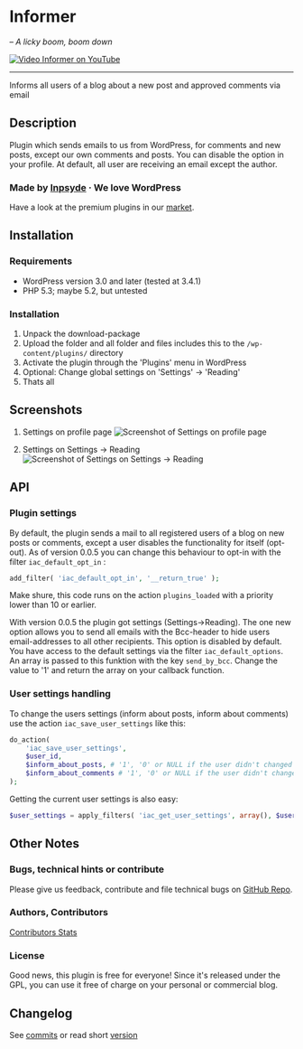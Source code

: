 # Informer

_– A licky boom, boom down_

[![Video Informer on YouTube](https://i.ytimg.com/vi/kqCI6QGVHIk/mqdefault.jpg)](https://www.youtube.com/watch?v=kqCI6QGVHIk)

---

Informs all users of a blog about a new post and approved comments via email

## Description
Plugin which sends emails to us from WordPress, for comments and new posts, except our own comments and posts. You can disable the option in your profile. At default, all user are receiving an email except the author.

### Made by [Inpsyde](http://inpsyde.com) &middot; We love WordPress
Have a look at the premium plugins in our [market](http://marketpress.com).


## Installation
### Requirements 
* WordPress version 3.0 and later (tested at 3.4.1)
* PHP 5.3; maybe 5.2, but untested

### Installation
1. Unpack the download-package
1. Upload the folder and all folder and files includes this to the `/wp-content/plugins/` directory
1. Activate the plugin through the 'Plugins' menu in WordPress
1. Optional: Change global settings on 'Settings' → 'Reading'
1. Thats all


## Screenshots
1. Settings on profile page
![Screenshot of Settings on profile page](https://raw.github.com/bueltge/Inform-about-Content/master/assets/screenshot-1.png)

2. Settings on Settings → Reading
![Screenshot of Settings on Settings → Reading](https://raw.github.com/bueltge/Inform-about-Content/master/assets/screenshot-2.png)

## API
### Plugin settings
By default, the plugin sends a mail to all registered users of a blog on new posts or comments, except a user disables the functionality for itself (opt-out). As of version 0.0.5 you can change this behaviour to opt-in with the filter ```iac_default_opt_in``` :
```php
add_filter( 'iac_default_opt_in', '__return_true' );
```
Make shure, this code runs on the action ```plugins_loaded``` with a priority lower than 10 or earlier.

With version 0.0.5 the plugin got settings (Settings→Reading). The one new option allows you to send all emails with the Bcc-header to hide users email-addresses to all other recipients. This option is disabled by default. You have access to the default settings via the filter ```iac_default_options```. An array is passed to this funktion with the key ```send_by_bcc```. Change the value to '1' and return the array on your callback function.

### User settings handling
To change the users settings (inform about posts, inform about comments) use the action ```iac_save_user_settings``` like this:
```php
do_action(
	'iac_save_user_settings',
	$user_id,
	$inform_about_posts, # '1', '0' or NULL if the user didn't changed anything
	$inform_about_comments # '1', '0' or NULL if the user didn't changed anything
);
```
Getting the current user settings is also easy:
```php
$user_settings = apply_filters( 'iac_get_user_settings', array(), $user_id );
```

## Other Notes
### Bugs, technical hints or contribute
Please give us feedback, contribute and file technical bugs on [GitHub Repo](https://github.com/bueltge/Inform-about-Content).

### Authors, Contributors
[Contributors Stats](https://github.com/bueltge/Inform-about-Content/graphs/contributors)

### License
Good news, this plugin is free for everyone! Since it's released under the GPL, you can use it free of charge on your personal or commercial blog.

## Changelog
See [commits](https://github.com/bueltge/Inform-about-Content/commits/master) or read short [version](http://wordpress.org/extend/plugins/inform-about-content/changelog/)

